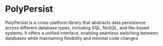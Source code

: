 # PolyPersist
PolyPersist is a cross-platform library that abstracts data persistence across different database types, including SQL, NoSQL, and file-based systems. It offers a unified interface, enabling seamless switching between databases while maintaining flexibility and minimal code changes
